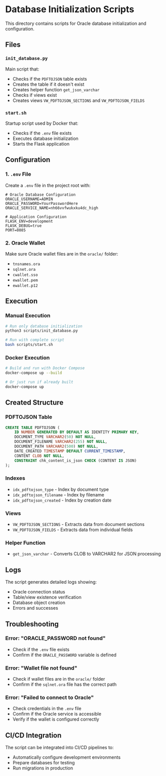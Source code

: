 # Database Initialization Scripts

This directory contains scripts for Oracle database initialization and configuration.

## Files

### `init_database.py`
Main script that:
- Checks if the `PDFTOJSON` table exists
- Creates the table if it doesn't exist
- Creates helper function `get_json_varchar`
- Checks if views exist
- Creates views `VW_PDFTOJSON_SECTIONS` and `VW_PDFTOJSON_FIELDS`

### `start.sh`
Startup script used by Docker that:
- Checks if the `.env` file exists
- Executes database initialization
- Starts the Flask application

## Configuration

### 1. `.env` File
Create a `.env` file in the project root with:

```env
# Oracle Database Configuration
ORACLE_USERNAME=ADMIN
ORACLE_PASSWORD=YourPasswordHere
ORACLE_SERVICE_NAME=nh66vvfwukxku4dc_high

# Application Configuration
FLASK_ENV=development
FLASK_DEBUG=true
PORT=8085
```

### 2. Oracle Wallet
Make sure Oracle wallet files are in the `oracle/` folder:
- `tnsnames.ora`
- `sqlnet.ora`
- `cwallet.sso`
- `ewallet.pem`
- `ewallet.p12`

## Execution

### Manual Execution
```bash
# Run only database initialization
python3 scripts/init_database.py

# Run with complete script
bash scripts/start.sh
```

### Docker Execution
```bash
# Build and run with Docker Compose
docker-compose up --build

# Or just run if already built
docker-compose up
```

## Created Structure

### PDFTOJSON Table
```sql
CREATE TABLE PDFTOJSON (
    ID NUMBER GENERATED BY DEFAULT AS IDENTITY PRIMARY KEY,
    DOCUMENT_TYPE VARCHAR2(50) NOT NULL,
    DOCUMENT_FILENAME VARCHAR2(255) NOT NULL,
    DOCUMENT_PATH VARCHAR2(500) NOT NULL,
    DATE_CREATED TIMESTAMP DEFAULT CURRENT_TIMESTAMP,
    CONTENT CLOB NOT NULL,
    CONSTRAINT chk_content_is_json CHECK (CONTENT IS JSON)
);
```

### Indexes
- `idx_pdftojson_type` - Index by document type
- `idx_pdftojson_filename` - Index by filename
- `idx_pdftojson_created` - Index by creation date

### Views
- `VW_PDFTOJSON_SECTIONS` - Extracts data from document sections
- `VW_PDFTOJSON_FIELDS` - Extracts data from individual fields

### Helper Function
- `get_json_varchar` - Converts CLOB to VARCHAR2 for JSON processing

## Logs

The script generates detailed logs showing:
- Oracle connection status
- Table/view existence verification
- Database object creation
- Errors and successes

## Troubleshooting

### Error: "ORACLE_PASSWORD not found"
- Check if the `.env` file exists
- Confirm if the `ORACLE_PASSWORD` variable is defined

### Error: "Wallet file not found"
- Check if wallet files are in the `oracle/` folder
- Confirm if the `sqlnet.ora` file has the correct path

### Error: "Failed to connect to Oracle"
- Check credentials in the `.env` file
- Confirm if the Oracle service is accessible
- Verify if the wallet is configured correctly

## CI/CD Integration

The script can be integrated into CI/CD pipelines to:
- Automatically configure development environments
- Prepare databases for testing
- Run migrations in production 